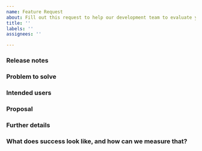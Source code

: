 ```yaml
---
name: Feature Request
about: Fill out this request to help our development team to evaluate your feature proposal
title: ''
labels: ''
assignees: ''

---
```


<!-- The three sections: "Problem to solve", "Intended users" and "Proposal", are strongly recommended in your first draft, while the rest of the sections can be filled out during the problem validation or breakdown phase. However, keep in mind that providing complete and relevant information early helps our development team validate the problem and start working on a solution. -->

### Release notes

<!-- What is the problem and solution you're proposing? This content sets the overall vision for the feature. -->

### Problem to solve 

<!-- What problem do we solve? Try to define the who/what/why of the opportunity as a user story. For example, "As a (who), I want (what), so I can (why/value)." -->

### Intended users

<!-- Who will use this feature? -->

### Proposal

<!-- How are we going to solve the problem? -->

### Further details

<!-- Include use cases, benefits, goals, or any other details that will help us understand the problem better. -->

### What does success look like, and how can we measure that?

<!-- Define both the success metrics and acceptance criteria. Note that success metrics indicate the desired business outcomes, while acceptance criteria indicate when the solution is working correctly. If there is no way to measure success, link to an issue that will implement a way to measure this.-->
